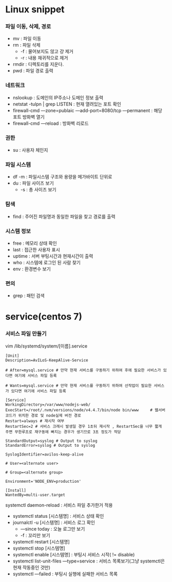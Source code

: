 # Linux snippet

### 파일 이동, 삭제, 경로

- mv : 파일 이동
- rm : 파일 삭제
  - -f : 물어보지도 않고 걍 제거
  - -r : 내용 재귀적으로 제거
- rmdir : 디렉토리를 지운다.
- pwd : 파일 경로 출력



### 네트워크

- nslookup : 도메인의 IP주소나 도메인 정보 출력
- netstat -tulpn | grep LISTEN : 현재 열려있는 포트 확인
- firewall-cmd —zone=publaic —add-port=8080/tcp —permanent : 해당 포트 방화벽 열기
- firewall-cmd —reload : 방화벽 리로드



### 권한

- su : 사용자 체인지



### 파일 시스템

- df -m : 파일시스템 구조와 용량을 메가바이트 단위로
- du : 파일 사이즈 보기
  - -s : 총 사이즈 보기



### 탐색

- find : 주어진 파일명과 동일한 파일을 찾고 경로를 출력



### 시스템 정보

- free : 메모리 상태 확인
- last : 접근한 사용자 표시
- uptime : 서버 부팅시간과 현재시간이 출력
- who : 시스템에 로그인 된 사람 찾기
- env : 환경변수 보기



### 편의

- grep : 패턴 검색





# service(centos 7)

### 서비스 파일 만들기

vim /lib/systemd/system/[이름].service

```
[Unit]
Description=AvILoS-KeepAlive-Service

# After=mysql.service # 만약 현재 서비스를 구동하기 위하여 후에 필요한 서비스가 있다면 여기에 서비스 파일 등록

# Wants=mysql.service # 만약 현재 서비스를 구동하기 위하여 선작업이 필요한 서비스가 있다면 여기에 서비스 파일 등록

[Service]
WorkingDirectory=/var/www/nodejs-web/
ExecStart=/root/.nvm/versions/node/v4.4.7/bin/node bin/www     # 웹서버 코드가 위치한 경로 및 node실제 버전 경로
Restart=always # 재시작 여부
RestartSec=2 # 서비스 크래시 발생일 경우 1초뒤 재시작 , RestartSec을 너무 짧게 주면 무한루프로 재구동에 빠지는 경우가 생기므로 3초 정도가 적당

StandardOutput=syslog # Output to syslog
StandardError=syslog # Output to syslog

SyslogIdentifier=avilos-keep-alive

# User=<alternate user>

# Group=<alternate group>

Environment='NODE_ENV=production'

[Install]
WantedBy=multi-user.target
```



systemctl daemon-reload : 서비스 파일 추가한거 적용



- systemctl status [시스템명] : 서비스 상태 확인
- journalctl -u [시스템명] : 서비스 로그 확인
  - —since today : 오늘 로그만 보기
  - -f : 꼬리만 보기
- systemctl restart [시스템명]
- systemctl stop [시스템명]
- systemctl enable [시스템명] : 부팅시 서비스 시작( != disable)
- systemctl list-unit-files —type=service : 서비스 목록보기(그냥 systemctl은 현재 작동중인 것만)
- systemctl —failed : 부팅시 실행에 실패한 서비스 목록